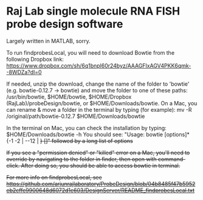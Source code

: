 # Raj Lab single molecule RNA FISH probe design software
Largely written in MATLAB, sorry.


To run findprobesLocal, you will need to download Bowtie from the following Dropbox link: https://www.dropbox.com/sh/6q1bnpl60r24byz/AAAGFIxAGV4PKK6qmk--8WDZa?dl=0 

If needed, unzip the download, change the name of the folder to 'bowtie' (e.g. bowtie-0.12.7 -> bowtie) and move the folder to one of these paths: /usr/bin/bowtie, $HOME/bowtie, $HOME/Dropbox (RajLab)/probeDesign/bowtie, or $HOME/Downloads/bowtie. On a Mac, you can rename & move a folder in the terminal by typing (for example): mv -R /original/path/bowtie-0.12.7 $HOME/Downloads/bowtie

In the terminal on Mac, you can check the installation by typing: $HOME/Downloads/bowtie -h 
You should see:
"Usage: 
  bowtie [options]* <ebwt> {-1 <m1> -2 <m2> | --12 <r> | <s>} [<hit>]" 
followed by a long list of options

If you see a "permission denied" or "killed" error on a Mac, you'll need to override by navigating to the folder in finder, then open with command-click. After doing so, you should be able to access bowtie in terminal. 

For more info on findprobesLocal, see https://github.com/arjunrajlaboratory/ProbeDesign/blob/04b8485f47b5952eb2cffe9900648d6072d1c603/DesignServer/README_findprobesLocal.txt
